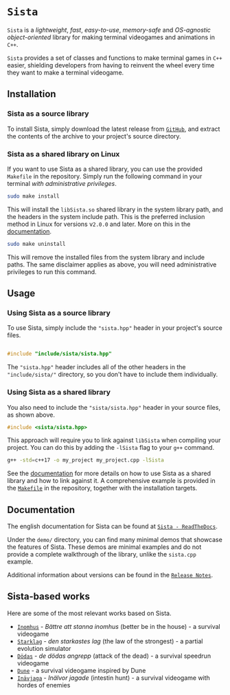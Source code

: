 # `Sista`

`Sista` is a *lightweight*, *fast*, *easy-to-use*, *memory-safe* and *OS-agnostic* *object-oriented* library for making terminal videogames and animations in `C++`.

`Sista` provides a set of classes and functions to make terminal games in `C++` easier, shielding developers from having to reinvent the wheel every time they want to make a terminal videogame.

## Installation

### Sista as a source library

To install Sista, simply download the latest release from [`GitHub`](https://github.com/FLAK-ZOSO/Sista/releases), and extract the contents of the archive to your project's source directory.

### Sista as a shared library on Linux

If you want to use Sista as a shared library, you can use the provided `Makefile` in the repository. Simply run the following command in your terminal *with administrative privileges*.

```bash
sudo make install
```

This will install the `libSista.so` shared library in the system library path, and the headers in the system include path. This is the preferred inclusion method in Linux for versions v`2.0.0` and later. More on this in the [documentation](https://sista.readthedocs.io/en/latest/).

```bash
sudo make uninstall
```

This will remove the installed files from the system library and include paths. The same disclaimer applies as above, you will need administrative privileges to run this command.

## Usage

### Using Sista as a source library

To use Sista, simply include the `"sista.hpp"` header in your project's source files.

```cpp

#include "include/sista/sista.hpp"

```

The `"sista.hpp"` header includes all of the other headers in the `"include/sista/"` directory, so you don't have to include them individually.

### Using Sista as a shared library

You also need to include the `"sista/sista.hpp"` header in your source files, as shown above.

```cpp
#include <sista/sista.hpp>
```

This approach will require you to link against `libSista` when compiling your project. You can do this by adding the `-lSista` flag to your `g++` command.

```bash
g++ -std=c++17 -o my_project my_project.cpp -lSista
``` 

See the [documentation](https://sista.readthedocs.io/en/latest/) for more details on how to use Sista as a shared library and how to link against it. A comprehensive example is provided in the [`Makefile`](Makefile) in the repository, together with the installation targets.

## Documentation

The english documentation for Sista can be found at [`Sista - ReadTheDocs`](https://sista.readthedocs.io/).

Under the `demo/` directory, you can find many minimal demos that showcase the features of Sista. These demos are minimal examples and do not provide a complete walkthrough of the library, unlike the `sista.cpp` example.

Additional information about versions can be found in the [`Release Notes`](ReleaseNotes.md).


## Sista-based works

Here are some of the most relevant works based on Sista.

- [`Inomhus`](https://github.com/FLAK-ZOSO/Inomhus) - _Bättre att stanna inomhus_ (better be in the house) - a survival videogame
- [`Starklag`](https://github.com/Lioydiano/Starklag) - _den starkastes lag_ (the law of the strongest) - a partial evolution simulator
- [`Dödas`](https://github.com/Lioydiano/Dodas) - _de dödas angrepp_ (attack of the dead) - a survival speedrun videogame
- [`Dune`](https://github.com/Lioydiano/Dune) - a survival videogame inspired by Dune
- [`Inävjaga`](https://github.com/FLAK-ZOSO/Inavjaga) - _Inälvor jagade_ (intestin hunt) - a survival videogame with hordes of enemies
